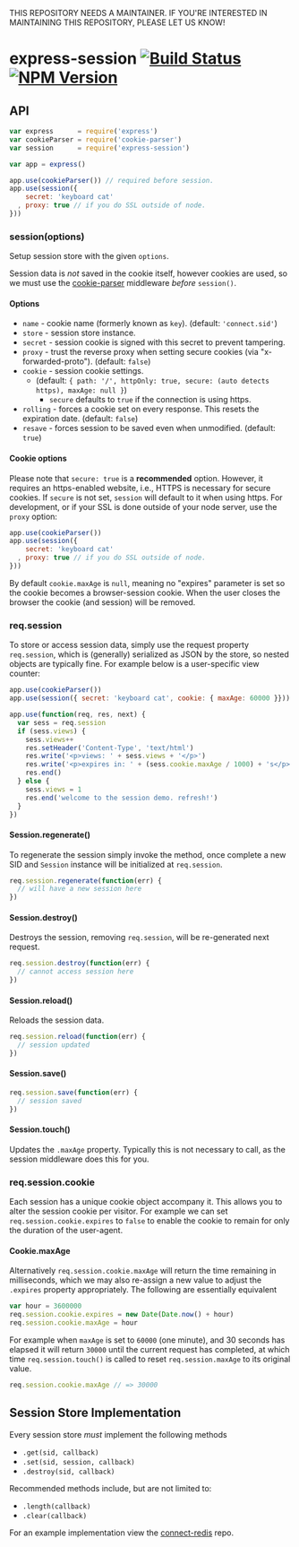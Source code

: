 THIS REPOSITORY NEEDS A MAINTAINER. IF YOU'RE INTERESTED IN MAINTAINING THIS REPOSITORY, PLEASE LET US KNOW!

# express-session [![Build Status](https://travis-ci.org/expressjs/session.svg?branch=master)](https://travis-ci.org/expressjs/session) [![NPM Version](https://badge.fury.io/js/express-session.svg)](https://badge.fury.io/js/express-session)

## API

```js
var express      = require('express')
var cookieParser = require('cookie-parser')
var session      = require('express-session')

var app = express()

app.use(cookieParser()) // required before session.
app.use(session({
    secret: 'keyboard cat'
  , proxy: true // if you do SSL outside of node.
}))
```


### session(options)

Setup session store with the given `options`.

Session data is _not_ saved in the cookie itself, however
cookies are used, so we must use the [cookie-parser](https://github.com/expressjs/cookie-parser)
middleware _before_ `session()`.

#### Options

  - `name` - cookie name (formerly known as `key`). (default: `'connect.sid'`)
  - `store` - session store instance.
  - `secret` - session cookie is signed with this secret to prevent tampering.
  - `proxy` - trust the reverse proxy when setting secure cookies (via "x-forwarded-proto"). (default: `false`)
  - `cookie` - session cookie settings.
    - (default: `{ path: '/', httpOnly: true, secure: (auto detects https), maxAge: null }`)
      - `secure` defaults to `true` if the connection is using https.
  - `rolling` - forces a cookie set on every response. This resets the expiration date. (default: `false`)
  - `resave` - forces session to be saved even when unmodified. (default: `true`)


#### Cookie options

Please note that `secure: true` is a **recommended** option. However, it requires an https-enabled website, i.e., HTTPS is necessary for secure cookies.
If `secure` is not set, `session` will default to it when using https.
For development, or if your SSL is done outside of your node server, use the `proxy` option:

```js
app.use(cookieParser())
app.use(session({
    secret: 'keyboard cat'
  , proxy: true // if you do SSL outside of node.
}))
```

By default `cookie.maxAge` is `null`, meaning no "expires" parameter is set
so the cookie becomes a browser-session cookie. When the user closes the
browser the cookie (and session) will be removed.

### req.session

To store or access session data, simply use the request property `req.session`,
which is (generally) serialized as JSON by the store, so nested objects
are typically fine. For example below is a user-specific view counter:

```js
app.use(cookieParser())
app.use(session({ secret: 'keyboard cat', cookie: { maxAge: 60000 }}))

app.use(function(req, res, next) {
  var sess = req.session
  if (sess.views) {
    sess.views++
    res.setHeader('Content-Type', 'text/html')
    res.write('<p>views: ' + sess.views + '</p>')
    res.write('<p>expires in: ' + (sess.cookie.maxAge / 1000) + 's</p>')
    res.end()
  } else {
    sess.views = 1
    res.end('welcome to the session demo. refresh!')
  }
})
```

#### Session.regenerate()

To regenerate the session simply invoke the method, once complete
a new SID and `Session` instance will be initialized at `req.session`.

```js
req.session.regenerate(function(err) {
  // will have a new session here
})
```

#### Session.destroy()

Destroys the session, removing `req.session`, will be re-generated next request.

```js
req.session.destroy(function(err) {
  // cannot access session here
})
```

#### Session.reload()

Reloads the session data.

```js
req.session.reload(function(err) {
  // session updated
})
```

#### Session.save()

```js
req.session.save(function(err) {
  // session saved
})
```

#### Session.touch()

Updates the `.maxAge` property. Typically this is
not necessary to call, as the session middleware does this for you.

### req.session.cookie

Each session has a unique cookie object accompany it. This allows
you to alter the session cookie per visitor. For example we can
set `req.session.cookie.expires` to `false` to enable the cookie
to remain for only the duration of the user-agent.

#### Cookie.maxAge

Alternatively `req.session.cookie.maxAge` will return the time
remaining in milliseconds, which we may also re-assign a new value
to adjust the `.expires` property appropriately. The following
are essentially equivalent

```js
var hour = 3600000
req.session.cookie.expires = new Date(Date.now() + hour)
req.session.cookie.maxAge = hour
```

For example when `maxAge` is set to `60000` (one minute), and 30 seconds
has elapsed it will return `30000` until the current request has completed,
at which time `req.session.touch()` is called to reset `req.session.maxAge`
to its original value.

```js
req.session.cookie.maxAge // => 30000
```

## Session Store Implementation

Every session store _must_ implement the following methods

   - `.get(sid, callback)`
   - `.set(sid, session, callback)`
   - `.destroy(sid, callback)`

Recommended methods include, but are not limited to:

   - `.length(callback)`
   - `.clear(callback)`

For an example implementation view the [connect-redis](http://github.com/visionmedia/connect-redis) repo.
